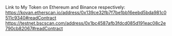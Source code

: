 Link to My Token on Ethereum and Binance respectively:
https://kovan.etherscan.io/address/0x139ce32fb7f7be1bb16eebd5bda981c0511c9340#readContract
https://testnet.bscscan.com/address/0x1bc4587afb3fdcd085d191eac08c2e790cb82067#readContract
